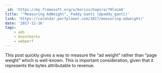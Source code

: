 ```yaml
---
_id: 'https://my.framasoft.org/u/borisschapira/?HlxLmA'
title: '"Measuring AdWeight", Paddy Ganti (@paddy_ganti)'
link: 'https://calendar.perfplanet.com/2017/measuring-adweight/'
date: '2017-12-26'
tags:
    - ads
    - boostmarks
    - webperf
---
```


<div class="markdown"><p>This post quickly gives a way to measure the “ad weight” rather than “page weight” which is well-known. This is important consideration, given that it represents the bytes attributable to revenue.
</p></div>
